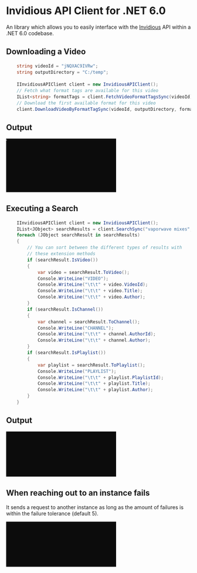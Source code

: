 

# Invidious API Client for .NET 6.0

An library which allows you to easily interface with the [Invidious](https://github.com/iv-org/invidious) API within a .NET 6.0 codebase.

## Downloading a Video

```c#
    string videoId = "jNQXAC9IVRw";
    string outputDirectory = "C:/temp";

    IInvidiousAPIClient client = new InvidiousAPIClient();
    // Fetch what format tags are available for this video
    IList<string> formatTags = client.FetchVideoFormatTagsSync(videoId)
    // Download the first available format for this video
    client.DownloadVideoByFormatTagSync(videoId, outputDirectory, formatTags.First());
```

## Output

<img src="screenshots/screenshot1.gif" width="300" />

## Executing a Search
```c#
    IInvidiousAPIClient client = new InvidiousAPIClient();
    IList<JObject> searchResults = client.SearchSync("vaporwave mixes", 0, null, null, null, SearchType.All);
    foreach (JObject searchResult in searchResults)
    {
        // You can sort between the different types of results with
        // these extension methods
        if (searchResult.IsVideo())
        {
            var video = searchResult.ToVideo();
            Console.WriteLine("VIDEO");
            Console.WriteLine("\t\t" + video.VideoId);
            Console.WriteLine("\t\t" + video.Title);
            Console.WriteLine("\t\t" + video.Author);
        }
        if (searchResult.IsChannel())
        {
            var channel = searchResult.ToChannel();
            Console.WriteLine("CHANNEL");
            Console.WriteLine("\t\t" + channel.AuthorId);
            Console.WriteLine("\t\t" + channel.Author);
        }
        if (searchResult.IsPlaylist())
        {
            var playlist = searchResult.ToPlaylist();
            Console.WriteLine("PLAYLIST");
            Console.WriteLine("\t\t" + playlist.PlaylistId);
            Console.WriteLine("\t\t" + playlist.Title);
            Console.WriteLine("\t\t" + playlist.Author);
        }
    }
```

## Output

<img src="screenshots/screenshot2.gif" width="300" />

## When reaching out to an instance fails

It sends a request to another instance as long as the amount of failures is within the failure tolerance (default 5).

<img src="screenshots/screenshot3.gif" width="300" />